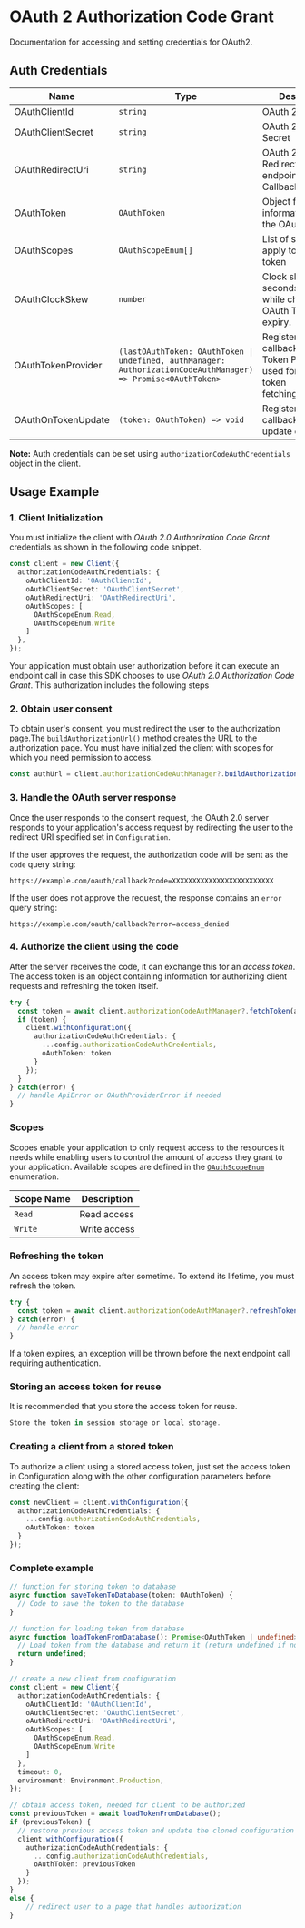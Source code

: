 
# OAuth 2 Authorization Code Grant



Documentation for accessing and setting credentials for OAuth2.

## Auth Credentials

| Name | Type | Description | Setter |
|  --- | --- | --- | --- |
| OAuthClientId | `string` | OAuth 2 Client ID | `oAuthClientId` |
| OAuthClientSecret | `string` | OAuth 2 Client Secret | `oAuthClientSecret` |
| OAuthRedirectUri | `string` | OAuth 2 Redirection endpoint or Callback Uri | `oAuthRedirectUri` |
| OAuthToken | `OAuthToken` | Object for storing information about the OAuth token | `oAuthToken` |
| OAuthScopes | `OAuthScopeEnum[]` | List of scopes that apply to the OAuth token | `oAuthScopes` |
| OAuthClockSkew | `number` | Clock skew time in seconds applied while checking the OAuth Token expiry. | `clockSkew` |
| OAuthTokenProvider | `(lastOAuthToken: OAuthToken \| undefined, authManager: AuthorizationCodeAuthManager) => Promise<OAuthToken>` | Registers a callback for oAuth Token Provider used for automatic token fetching/refreshing. | `oAuthTokenProvider` |
| OAuthOnTokenUpdate | `(token: OAuthToken) => void` | Registers a callback for token update event. | `oAuthOnTokenUpdate` |



**Note:** Auth credentials can be set using `authorizationCodeAuthCredentials` object in the client.

## Usage Example

### 1\. Client Initialization

You must initialize the client with *OAuth 2.0 Authorization Code Grant* credentials as shown in the following code snippet.

```ts
const client = new Client({
  authorizationCodeAuthCredentials: {
    oAuthClientId: 'OAuthClientId',
    oAuthClientSecret: 'OAuthClientSecret',
    oAuthRedirectUri: 'OAuthRedirectUri',
    oAuthScopes: [
      OAuthScopeEnum.Read,
      OAuthScopeEnum.Write
    ]
  },
});
```



Your application must obtain user authorization before it can execute an endpoint call in case this SDK chooses to use *OAuth 2.0 Authorization Code Grant*. This authorization includes the following steps

### 2\. Obtain user consent

To obtain user's consent, you must redirect the user to the authorization page.The `buildAuthorizationUrl()` method creates the URL to the authorization page. You must have initialized the client with scopes for which you need permission to access.

```ts
const authUrl = client.authorizationCodeAuthManager?.buildAuthorizationUrl();
```

### 3\. Handle the OAuth server response

Once the user responds to the consent request, the OAuth 2.0 server responds to your application's access request by redirecting the user to the redirect URI specified set in `Configuration`.

If the user approves the request, the authorization code will be sent as the `code` query string:

```
https://example.com/oauth/callback?code=XXXXXXXXXXXXXXXXXXXXXXXXX
```

If the user does not approve the request, the response contains an `error` query string:

```
https://example.com/oauth/callback?error=access_denied
```

### 4\. Authorize the client using the code

After the server receives the code, it can exchange this for an *access token*. The access token is an object containing information for authorizing client requests and refreshing the token itself.

```ts
try {
  const token = await client.authorizationCodeAuthManager?.fetchToken(authorizationCode);
  if (token) {
    client.withConfiguration({
      authorizationCodeAuthCredentials: {
        ...config.authorizationCodeAuthCredentials,
        oAuthToken: token
      }
    });
  }
} catch(error) {
  // handle ApiError or OAuthProviderError if needed
}
```

### Scopes

Scopes enable your application to only request access to the resources it needs while enabling users to control the amount of access they grant to your application. Available scopes are defined in the [`OAuthScopeEnum`](../../doc/models/o-auth-scope-enum.md) enumeration.

| Scope Name | Description |
|  --- | --- |
| `Read` | Read access |
| `Write` | Write access |

### Refreshing the token

An access token may expire after sometime. To extend its lifetime, you must refresh the token.

```ts
try {
  const token = await client.authorizationCodeAuthManager?.refreshToken();
} catch(error) {
  // handle error
}
```

If a token expires, an exception will be thrown before the next endpoint call requiring authentication.

### Storing an access token for reuse

It is recommended that you store the access token for reuse.

```ts
Store the token in session storage or local storage.
```

### Creating a client from a stored token

To authorize a client using a stored access token, just set the access token in Configuration along with the other configuration parameters before creating the client:

```ts
const newClient = client.withConfiguration({
  authorizationCodeAuthCredentials: {
    ...config.authorizationCodeAuthCredentials,
    oAuthToken: token
  }
});
```

### Complete example



```ts
// function for storing token to database
async function saveTokenToDatabase(token: OAuthToken) {
  // Code to save the token to the database
}

// function for loading token from database
async function loadTokenFromDatabase(): Promise<OAuthToken | undefined> {
  // Load token from the database and return it (return undefined if no token exists)
  return undefined;
}

// create a new client from configuration
const client = new Client({
  authorizationCodeAuthCredentials: {
    oAuthClientId: 'OAuthClientId',
    oAuthClientSecret: 'OAuthClientSecret',
    oAuthRedirectUri: 'OAuthRedirectUri',
    oAuthScopes: [
      OAuthScopeEnum.Read,
      OAuthScopeEnum.Write
    ]
  },
  timeout: 0,
  environment: Environment.Production,
});

// obtain access token, needed for client to be authorized
const previousToken = await loadTokenFromDatabase();
if (previousToken) {
  // restore previous access token and update the cloned configuration with the token
  client.withConfiguration({
    authorizationCodeAuthCredentials: {
      ...config.authorizationCodeAuthCredentials,
      oAuthToken: previousToken
    }
  });
}
else {
    // redirect user to a page that handles authorization
}
```


